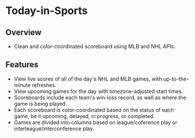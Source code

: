 # Today-in-Sports

## Overview
- Clean and color-coordinated scoreboard using MLB and NHL APIs. 

## Features
- View live scores of all of the day's NHL and MLB games, with up-to-the-minute refreshes.
- View upcoming games for the day with timezone-adjusted start times.
- Scoreboards include each team's win-loss record, as well as where the game is being played.
- Each scoreboard is color-coordinated based on the status of each game, be it upcoming, delayed, in progress, or completed.
- Games are divided into columns based on league/coference play or interleague/interconference play.
